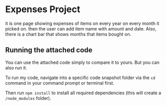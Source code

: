 # Expenses Project

it is one page showing expenses of items on every year on every month it picked on. then the user can add item name with amount and date. Also, there is a chart bar that shows
months that items bought on.

## Running the attached code

You can use the attached code simply to compare it to yours. But you can also run it.

To run my code, navigate into a specific code snapshot folder via the `cd` command in your command prompt or terminal first.

Then run `npm install` to install all required dependencies (this will create a `/node_modules` folder).

